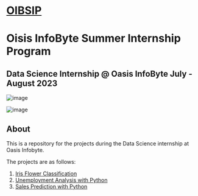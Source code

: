 # [OIBSIP](https://oasisinfobyte.com/)
# Oisis InfoByte Summer Internship Program 

## Data Science Internship @ Oasis InfoByte  July - August 2023
 

![image](https://user-images.githubusercontent.com/91726340/223084103-c04326c3-f9cc-437d-8a85-abb0865400ec.png)

![image](https://user-images.githubusercontent.com/91726340/223084244-e559a3d6-0e3d-4625-b2d2-245337ec5d9d.png)

## About
This is a repository for the projects during the Data Science internship at Oasis Infobyte.

The projects are as follows:

1. [Iris Flower Classification](/Iris_Flower_Classification/README.md)
2. [Unemployment Analysis with Python](/Unemployment_Analysis/README.md)
3. [Sales Prediction with Python](/Sales_Prediction/README.md)
